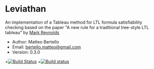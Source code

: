 # Leviathan
An implementation of a Tableau method for LTL formula satisfiability checking based on the paper "A new rule for a traditional tree-style LTL tableau" by [Mark Reynolds](http://www.csse.uwa.edu.au/~mark/research/Online/ltlsattab.html)

* Author: Matteo Bertello
* Email: bertello.matteo@gmail.com
* Version: 0.3.0

+[![Build Status](https://travis-ci.org/Corralx/leviathan.svg?branch=master)](https://travis-ci.org/Corralx/leviathan)
+[![Build status](https://ci.appveyor.com/api/projects/status/d9pox240noqo6mo0/branch/master?svg=true)](https://ci.appveyor.com/project/Corralx/leviathan/branch/master)
